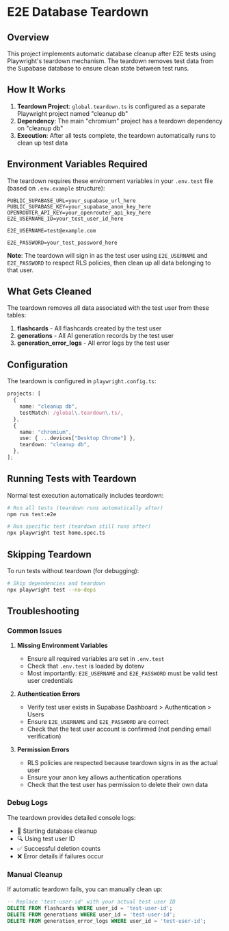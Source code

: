 # E2E Database Teardown

## Overview

This project implements automatic database cleanup after E2E tests using Playwright's teardown mechanism. The teardown removes test data from the Supabase database to ensure clean state between test runs.

## How It Works

1. **Teardown Project**: `global.teardown.ts` is configured as a separate Playwright project named "cleanup db"
2. **Dependency**: The main "chromium" project has a teardown dependency on "cleanup db"
3. **Execution**: After all tests complete, the teardown automatically runs to clean up test data

## Environment Variables Required

The teardown requires these environment variables in your `.env.test` file (based on `.env.example` structure):

```env
PUBLIC_SUPABASE_URL=your_supabase_url_here
PUBLIC_SUPABASE_KEY=your_supabase_anon_key_here
OPENROUTER_API_KEY=your_openrouter_api_key_here
E2E_USERNAME_ID=your_test_user_id_here

E2E_USERNAME=test@example.com

E2E_PASSWORD=your_test_password_here
```

**Note**: The teardown will sign in as the test user using `E2E_USERNAME` and `E2E_PASSWORD` to respect RLS policies, then clean up all data belonging to that user.

## What Gets Cleaned

The teardown removes all data associated with the test user from these tables:

1. **flashcards** - All flashcards created by the test user
2. **generations** - All AI generation records by the test user
3. **generation_error_logs** - All error logs by the test user

## Configuration

The teardown is configured in `playwright.config.ts`:

```typescript
projects: [
  {
    name: "cleanup db",
    testMatch: /global\.teardown\.ts/,
  },
  {
    name: "chromium",
    use: { ...devices["Desktop Chrome"] },
    teardown: "cleanup db",
  },
];
```

## Running Tests with Teardown

Normal test execution automatically includes teardown:

```bash
# Run all tests (teardown runs automatically after)
npm run test:e2e

# Run specific test (teardown still runs after)
npx playwright test home.spec.ts
```

## Skipping Teardown

To run tests without teardown (for debugging):

```bash
# Skip dependencies and teardown
npx playwright test --no-deps
```

## Troubleshooting

### Common Issues

1. **Missing Environment Variables**

   - Ensure all required variables are set in `.env.test`
   - Check that `.env.test` is loaded by dotenv
   - Most importantly: `E2E_USERNAME` and `E2E_PASSWORD` must be valid test user credentials

2. **Authentication Errors**

   - Verify test user exists in Supabase Dashboard > Authentication > Users
   - Ensure `E2E_USERNAME` and `E2E_PASSWORD` are correct
   - Check that the test user account is confirmed (not pending email verification)

3. **Permission Errors**
   - RLS policies are respected because teardown signs in as the actual user
   - Ensure your anon key allows authentication operations
   - Check that the test user has permission to delete their own data

### Debug Logs

The teardown provides detailed console logs:

- 🧹 Starting database cleanup
- 🔍 Using test user ID
- ✅ Successful deletion counts
- ❌ Error details if failures occur

### Manual Cleanup

If automatic teardown fails, you can manually clean up:

```sql
-- Replace 'test-user-id' with your actual test user ID
DELETE FROM flashcards WHERE user_id = 'test-user-id';
DELETE FROM generations WHERE user_id = 'test-user-id';
DELETE FROM generation_error_logs WHERE user_id = 'test-user-id';
```
